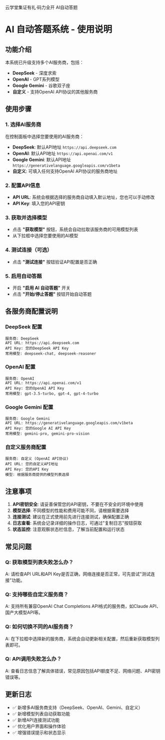 云学堂集证有礼·码力全开 AI自动答题
# AI 自动答题系统 - 使用说明

## 功能介绍

本系统已升级支持多个AI服务商，包括：
- **DeepSeek** - 深度求索
- **OpenAI** - GPT系列模型
- **Google Gemini** - 谷歌双子座
- **自定义** - 支持OpenAI API协议的其他服务商

## 使用步骤

### 1. 选择AI服务商
在控制面板中选择您要使用的AI服务商：
- **DeepSeek**: 默认API地址 `https://api.deepseek.com`
- **OpenAI**: 默认API地址 `https://api.openai.com/v1`
- **Google Gemini**: 默认API地址 `https://generativelanguage.googleapis.com/v1beta`
- **自定义**: 可填入任何支持OpenAI API协议的服务商地址

### 2. 配置API信息
- **API URL**: 系统会根据选择的服务商自动填入默认地址，您也可以手动修改
- **API Key**: 填入您的API密钥

### 3. 获取并选择模型
- 点击 **"获取模型"** 按钮，系统会自动拉取该服务商的可用模型列表
- 从下拉框中选择您要使用的AI模型

### 4. 测试连接（可选）
- 点击 **"测试连接"** 按钮验证API配置是否正确

### 5. 启用自动答题
- 开启 **"启用 AI 自动答题"** 开关
- 点击 **"开始/停止答题"** 按钮开始自动答题

## 各服务商配置说明

### DeepSeek 配置
```
服务商: DeepSeek
API URL: https://api.deepseek.com
API Key: 您的DeepSeek API Key
常用模型: deepseek-chat, deepseek-reasoner
```

### OpenAI 配置
```
服务商: OpenAI  
API URL: https://api.openai.com/v1
API Key: 您的OpenAI API Key
常用模型: gpt-3.5-turbo, gpt-4, gpt-4-turbo
```

### Google Gemini 配置
```
服务商: Google Gemini
API URL: https://generativelanguage.googleapis.com/v1beta
API Key: 您的Google AI API Key
常用模型: gemini-pro, gemini-pro-vision
```

### 自定义服务商配置
```
服务商: 自定义 (OpenAI API协议)
API URL: 您的自定义API地址
API Key: 您的API Key
模型: 根据服务商提供的模型列表选择
```

## 注意事项

1. **API密钥安全**: 请妥善保管您的API密钥，不要在不安全的环境中使用
2. **模型选择**: 不同模型的性能和费用可能不同，请根据需要选择
3. **连接测试**: 建议在正式使用前先进行连接测试，确保配置正确
4. **日志查看**: 系统会记录详细的操作日志，可通过"复制日志"按钮获取
5. **状态监控**: 注意观察状态栏信息，了解当前配置和运行状态

## 常见问题

### Q: 获取模型列表失败怎么办？
A: 请检查API URL和API Key是否正确，网络连接是否正常，可先尝试"测试连接"功能。

### Q: 支持哪些自定义服务商？
A: 支持所有兼容OpenAI Chat Completions API格式的服务商，如Claude API、国产大模型API等。

### Q: 如何切换不同的AI服务商？
A: 在下拉框中选择新的服务商，系统会自动更新相关配置，然后重新获取模型列表即可。

### Q: API调用失败怎么办？
A: 查看日志信息了解具体错误，常见原因包括API额度不足、网络问题、API密钥错误等。

## 更新日志

- ✅ 新增多AI服务商支持（DeepSeek、OpenAI、Gemini、自定义）
- ✅ 新增模型列表自动获取功能
- ✅ 新增API连接测试功能
- ✅ 优化用户界面和操作体验
- ✅ 增强错误提示和状态显示
